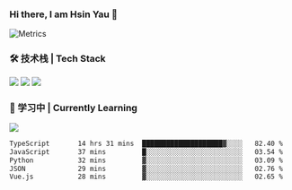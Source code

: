 ### Hi there, I am Hsin Yau 👋 
![Metrics](https://metrics.lecoq.io/hsinyau?template=classic&base.header=0&base.activity=0&base.community=0&base.repositories=0&base.metadata=0&activity=1&rss=1&base=header%2C%20activity%2C%20community%2C%20repositories%2C%20metadata&base.indepth=false&base.hireable=false&base.skip=false&activity=false&activity.limit=5&activity.load=300&activity.days=14&activity.visibility=all&activity.timestamps=false&activity.filter=all&rss=false&rss.source=https%3A%2F%2Fhsinyau.cc%2Frss.xml&rss.limit=4&config.timezone=Asia%2FShanghai)

### 🛠 技术栈 | Tech Stack
![](https://skillicons.dev/icons?i=html,css,js,ts,sass,jquery,bootstrap,vue&theme=light) 
![](https://skillicons.dev/icons?i=vite,nuxtjs,webpack,tailwindcss,windicss,nodejs,express,markdown&theme=light)
![](https://skillicons.dev/icons?i=mysql,mongodb,git,pug,vscode,idea,ps,figma&theme=light)

### 📖 学习中 | Currently Learning

![](https://skillicons.dev/icons?i=react,nextjs,svelte,nestjs,nginx,docker,rollupjs&theme=light)

<!--START_SECTION:waka-->

```txt
TypeScript       14 hrs 31 mins  ████████████████████▓░░░░   82.40 %
JavaScript       37 mins         █░░░░░░░░░░░░░░░░░░░░░░░░   03.54 %
Python           32 mins         ▓░░░░░░░░░░░░░░░░░░░░░░░░   03.09 %
JSON             29 mins         ▓░░░░░░░░░░░░░░░░░░░░░░░░   02.76 %
Vue.js           28 mins         ▓░░░░░░░░░░░░░░░░░░░░░░░░   02.65 %
```

<!--END_SECTION:waka-->
